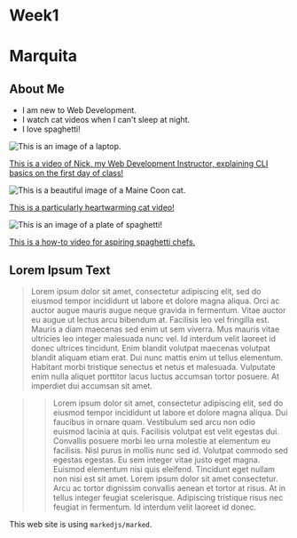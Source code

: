 # Week1

# Marquita

## **About Me**

* I am new to Web Development.
* I watch cat videos when I can't sleep at night.
* I love spaghetti!

![This is an image of a laptop.](https://images.pexels.com/photos/2740956/pexels-photo-2740956.jpeg?auto=compress&cs=tinysrgb&dpr=2&h=650&w=940)

[This is a video of Nick, my Web Development Instructor, explaining CLI basics on the first day of class!](https://www.youtube.com/watch?v=PyTqQttj6Gg&feature=youtu.be)

![This is a beautiful image of a Maine Coon cat.](https://images.pexels.com/photos/208967/pexels-photo-208967.jpeg?auto=compress&cs=tinysrgb&dpr=2&h=650&w=940c)

[This is a particularly heartwarming cat video!](https://www.youtube.com/watch?v=ICNpvp9mkSA)

![This is an image of a plate of spaghetti!](https://images.pexels.com/photos/41320/beef-cheese-cuisine-delicious-41320.jpeg?auto=compress&cs=tinysrgb&dpr=2&h=650&w=940)

[This is a how-to video for aspiring spaghetti chefs.](https://www.youtube.com/watch?v=ntY0NEWwEx0)

## **Lorem Ipsum Text**

> Lorem ipsum dolor sit amet, consectetur adipiscing elit, sed do eiusmod tempor incididunt ut labore et dolore magna aliqua. Orci ac auctor augue mauris augue neque gravida in fermentum. Vitae auctor eu augue ut lectus arcu bibendum at. Facilisis leo vel fringilla est. Mauris a diam maecenas sed enim ut sem viverra. Mus mauris vitae ultricies leo integer malesuada nunc vel. Id interdum velit laoreet id donec ultrices tincidunt. Enim blandit volutpat maecenas volutpat blandit aliquam etiam erat. Dui nunc mattis enim ut tellus elementum. Habitant morbi tristique senectus et netus et malesuada. Vulputate enim nulla aliquet porttitor lacus luctus accumsan tortor posuere. At imperdiet dui accumsan sit amet.
>

>> Lorem ipsum dolor sit amet, consectetur adipiscing elit, sed do eiusmod tempor incididunt ut labore et dolore magna aliqua. Dui faucibus in ornare quam. Vestibulum sed arcu non odio euismod lacinia at quis. Facilisis volutpat est velit egestas dui. Convallis posuere morbi leo urna molestie at elementum eu facilisis. Nisl purus in mollis nunc sed id. Volutpat commodo sed egestas egestas. Eu sem integer vitae justo eget magna. Euismod elementum nisi quis eleifend. Tincidunt eget nullam non nisi est sit amet. Lorem ipsum dolor sit amet consectetur. Arcu ac tortor dignissim convallis aenean et tortor at risus. At in tellus integer feugiat scelerisque. Adipiscing tristique risus nec feugiat in fermentum. Id interdum velit laoreet id donec.
>>

This web site is using `markedjs/marked`. 